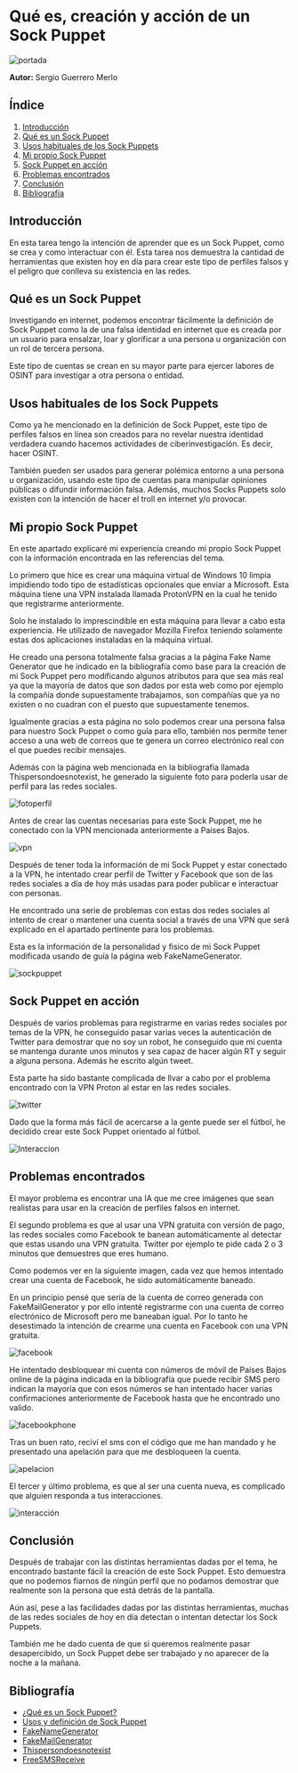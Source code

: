 
# Qué es, creación y acción de un Sock Puppet

![portada](./imagenes/Portada.png)

**Autor:** Sergio Guerrero Merlo

## Índice

1. [Introducción](#introducción)
2. [Qué es un Sock Puppet](#qué-es-un-sock-puppet)
3. [ Usos habituales de los Sock Puppets](#usos-habituales-de-los-sock-puppets)
4. [Mi propio Sock Puppet](#mi-propio-sock-puppet)
5. [Sock Puppet en acción](#sock-puppet-en-acción)
6. [Problemas encontrados](#problemas-encontrados)
7. [Conclusión](#conclusión)
8. [Bibliografía](#bibliografía)

## Introducción

En esta tarea tengo la intención de aprender que es un Sock Puppet, como se crea y como interactuar con él. Esta tarea nos demuestra la cantidad de herramientas que existen hoy en día para crear este tipo de perfiles falsos y el peligro que conlleva su existencia en las redes.

## Qué es un Sock Puppet

Investigando en internet, podemos encontrar fácilmente la definición de Sock Puppet como la de una falsa identidad en internet que es creada por un usuario para ensalzar, loar y glorificar a una persona u organización con un rol de tercera persona.

Este tipo de cuentas se crean en su mayor parte para ejercer labores de OSINT para investigar a otra persona o entidad.

## Usos habituales de los Sock Puppets

Como ya he mencionado en la definición de Sock Puppet, este tipo de perfiles falsos en línea son creados para no revelar nuestra identidad verdadera cuando hacemos actividades de ciberinvestigación. Es decir, hacer OSINT.

También pueden ser usados para generar polémica entorno a una persona u organización, usando este tipo de cuentas para manipular opiniones públicas o difundir información falsa. Además, muchos Socks Puppets solo existen con la intención de hacer el troll en internet y/o provocar.

## Mi propio Sock Puppet

En este apartado explicaré mi experiencia creando mi propio Sock Puppet con la información encontrada en las referencias del tema.

Lo primero que hice es crear una máquina virtual de Windows 10 limpia impidiendo todo tipo de estadísticas opcionales que enviar a Microsoft. Esta máquina tiene una VPN instalada llamada ProtonVPN en la cual he tenido que registrarme anteriormente.

Solo he instalado lo imprescindible en esta máquina para llevar a cabo esta experiencia. He utilizado de navegador Mozilla Firefox teniendo solamente estas dos aplicaciones instaladas en la máquina virtual.

He creado una persona totalmente falsa gracias a la página Fake Name Generator que he indicado en la bibliografía como base para la creación de mi Sock Puppet pero modificando algunos atributos para que sea más real ya que la mayoría de datos que son dados por esta web como por ejemplo la compañía donde supuestamente trabajamos, son compañías que ya no existen o no cuadran con el puesto que supuestamente tenemos.

Igualmente gracias a esta página no solo podemos crear una persona falsa para nuestro Sock Puppet o como guía para ello, también nos permite tener acceso a una web de correos que te genera un correo electrónico real con el que puedes recibir mensajes. 

Además con la página web mencionada en la bibliografía llamada Thispersondoesnotexist, he generado la siguiente foto para poderla usar de perfil para las redes sociales.

![fotoperfil](./Imagenes/fotodeperfil.png)

Antes de crear las cuentas necesarias para este Sock Puppet, me he conectado con la VPN mencionada anteriormente a Países Bajos.

![vpn](imagenes/1.png)

Después de tener toda la información de mi Sock Puppet y estar conectado a la VPN, he intentado crear perfil de Twitter y Facebook que son de las redes sociales a día de hoy más usadas para poder publicar e interactuar con personas.

He encontrado una serie de problemas con estas dos redes sociales al intento de crear o mantener una cuenta social a través de una VPN que será explicado en el apartado pertinente para los problemas.

Esta es la información de la personalidad y fisico de mi Sock Puppet modificada usando de guía la página web FakeNameGenerator.

![sockpuppet](imagenes/2.png)

## Sock Puppet en acción

Después de varios problemas para registrarme en varias redes sociales por temas de la VPN, he conseguido pasar varias veces la autenticación de Twitter para demostrar que no soy un robot, he conseguido que mi cuenta se mantenga durante unos minutos y sea capaz de hacer algún RT y seguir a alguna persona. Además he escrito algún tweet.

Esta parte ha sido bastante complicada de llvar a cabo por el problema encontrado con la VPN Proton al estar en las redes sociales.

![twitter](imagenes/3.png)

Dado que la forma más fácil de acercarse a la gente puede ser el fútbol, he decidido crear este Sock Puppet orientado al fútbol.

![Interaccion](imagenes/4.png)

## Problemas encontrados

El mayor problema es encontrar una IA que me cree imágenes que sean realistas para usar en la creación de perfiles falsos en internet.

El segundo problema es que al usar una VPN gratuita con versión de pago, las redes sociales como Facebook te banean automáticamente al detectar que estas usando una VPN gratuita. Twitter por ejemplo te pide cada 2 o 3 minutos que demuestres que eres humano.

Como podemos ver en la siguiente imagen, cada vez que hemos intentado crear una cuenta de Facebook, he sido automáticamente baneado. 

En un principio pensé que sería de la cuenta de correo generada con FakeMailGenerator y por ello intenté registrarme con una cuenta de correo electrónico de Microsoft pero me baneaban igual. Por lo tanto he desestimado la intención de crearme una cuenta en Facebook con una VPN gratuita.

![facebook](imagenes/5.png)

He intentado desbloquear mi cuenta con números de móvil de Países Bajos online de la página indicada en la bibliografía que puede recibir SMS pero indican la mayoría que con esos números se han intentado hacer varias confirmaciones anteriormente de Facebook hasta que he encontrado uno valido.

![facebookphone](imagenes/6.png)

Tras un buen rato, reciví el sms con el código que me han mandado y he presentado una apelación para que me desbloqueen la cuenta.

![apelacion](imagenes/7.png)

El tercer y último problema, es que al ser una cuenta nueva, es complicado que alguien responda a tus interacciones.

![interacción](imagenes/8.png)

## Conclusión

Después de trabajar con las distintas herramientas dadas por el tema, he encontrado bastante fácil la creación de este Sock Puppet. Esto demuestra que no podemos fiarnos de ningún perfil que no podamos demostrar que realmente son la persona que está detrás de la pantalla.

Aún así, pese a las facilidades dadas por las distintas herramientas, muchas de las redes sociales de hoy en día detectan o intentan detectar los Sock Puppets.

También me he dado cuenta de que si queremos realmente pasar desapercibido, un Sock Puppet debe ser trabajado y no aparecer de la noche a la mañana.

## Bibliografía

- [¿Qué es un Sock Puppet?](https://odint.net/sock-puppets-osint/)
- [Usos y definición de Sock Puppet](https://quesignificado.org/que-es-un-sockpuppet/)
- [FakeNameGenerator](https://www.fakenamegenerator.com/)
- [FakeMailGenerator](https://www.fakemailgenerator.com/)
- [Thispersondoesnotexist](https://www.thispersondoesnotexist.com/)
- [FreeSMSReceive](https://www.freereceivesms.com)
